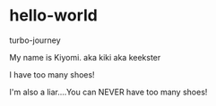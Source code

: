 # hello-world
turbo-journey

My name is Kiyomi.
aka kiki
aka keekster

I have too many shoes!

I'm also a liar....You can NEVER have too many shoes!
